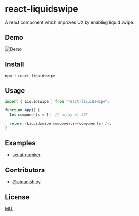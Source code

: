 
# react-liquidswipe

A react component which improves UX by enabling liquid swipe.

## Demo

![Demo](https://ik.imagekit.io/anishroy/demo/demo_tHVE6jn3f.gif)
  
## Install
```
npm i react-liquidswipe
```
## Usage

```javascript
import { Liquidswipe } from "react-liquidswipe";

function App() {
  let components = []; // array of JSX

  return <Liquidswipe components={components} />;
}
```
 
## Examples

- [serial-number](https://github.com/iamanishroy/react-liquidswipe-examples/tree/main/serial-number)

## Contributors

- [@iamanishroy](https://www.github.com/iamanishroy/)

## License
[MIT](https://choosealicense.com/licenses/mit/)

  